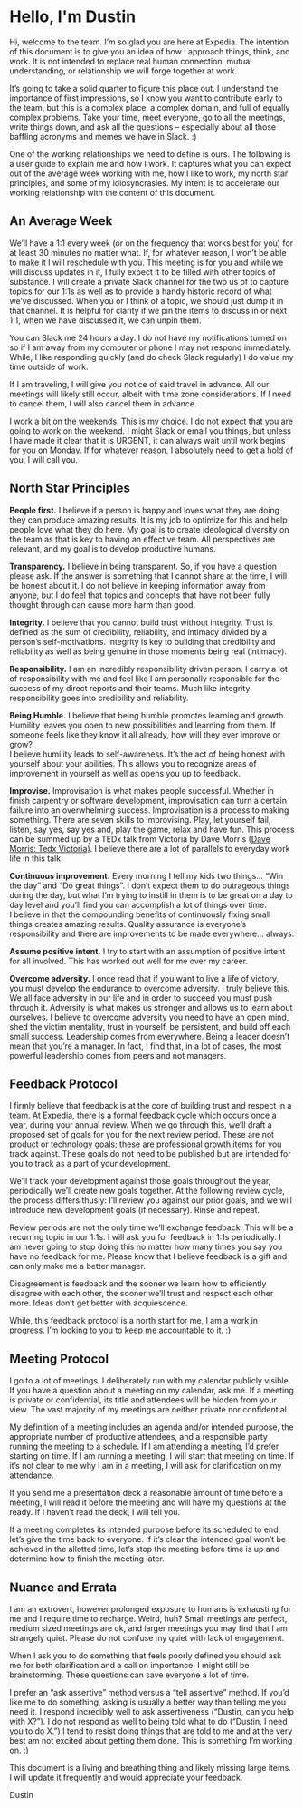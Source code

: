 # Hello, I'm Dustin
Hi, welcome to the team. I’m so glad you are here at Expedia.  The intention of this document is to give you an idea of how I approach things, think, and work.  It is not intended to replace real human connection, mutual understanding, or relationship we will forge together at work.

It’s going to take a solid quarter to figure this place out. I understand the importance of first impressions, so I know you want to contribute early to the team, but this is a complex place, a complex domain, and full of equally complex problems. Take your time, meet everyone, go to all the meetings, write things down, and ask all the questions – especially about all those baffling acronyms and memes we have in Slack. :)

One of the working relationships we need to define is ours. The following is a user guide to explain me and how I work. It captures what you can expect out of the average week working with me, how I like to work, my north star principles, and some of my idiosyncrasies. My intent is to accelerate our working relationship with the content of this document.

## An Average Week
We’ll have a 1:1 every week (or on the frequency that works best for you) for at least 30 minutes no matter what. If, for whatever reason, I won’t be able to make it I will reschedule with you.  This meeting is for you and while we will discuss updates in it, I fully expect it to be filled with other topics of substance. I will create a private Slack channel for the two us of to capture topics for our 1:1s as well as to provide a handy historic record of what we’ve discussed. When you or I think of a topic, we should just dump it in that channel.  It is helpful for clarity if we pin the items to discuss in or next 1:1, when we have discussed it, we can unpin them.

You can Slack me 24 hours a day. I do not have my notifications turned on so if I am away from my computer or phone I may not respond immediately.  While, I like responding quickly (and do check Slack regularly) I do value my time outside of work.

If I am traveling, I will give you notice of said travel in advance. All our meetings will likely still occur, albeit with time zone considerations.  If I need to cancel them, I will also cancel them in advance.

I work a bit on the weekends. This is my choice. I do not expect that you are going to work on the weekend. I might Slack or email you things, but unless I have made it clear that it is URGENT, it can always wait until work begins for you on Monday.  If for whatever reason, I absolutely need to get a hold of you, I will call you.

## North Star Principles
<b>People first.</b>  I believe if a person is happy and loves what they are doing they can produce amazing results.  It is my job to optimize for this and help people love what they do here.  My goal is to create ideological diversity on the team as that is key to having an effective team.  All perspectives are relevant, and my goal is to develop productive humans.

<b>Transparency.</b>  I believe in being transparent.  So, if you have a question please ask.  If the answer is something that I cannot share at the time, I will be honest about it.  I do not believe in keeping information away from anyone, but I do feel that topics and concepts that have not been fully thought through can cause more harm than good.

<b>Integrity.</b>  I believe that you cannot build trust without integrity.  Trust is defined as the sum of credibility, reliability, and intimacy divided by a person’s self-motivations. Integrity is key to building that credibility and reliability as well as being genuine in those moments being real (intimacy).

<b>Responsibility.</b>  I am an incredibly responsibility driven person.  I carry a lot of responsibility with me and feel like I am personally responsible for the success of my direct reports and their teams.  Much like integrity responsibility goes into credibility and reliability.

<b>Being Humble.</b>  I believe that being humble promotes learning and growth.  Humility leaves you open to new possibilities and learning from them.  If someone feels like they know it all already, how will they ever improve or grow?  
I believe humility leads to self-awareness.  It’s the act of being honest with yourself about your abilities.  This allows you to recognize areas of improvement in yourself as well as opens you up to feedback.

<b>Improvise.</b>  Improvisation is what makes people successful.  Whether in finish carpentry or software development, improvisation can turn a certain failure into an overwhelming success.  Improvisation is a process to making something.  There are seven skills to improvising.  Play, let yourself fail, listen, say yes, say yes and, play the game, relax and have fun.  This process can be summed up by a TEDx talk from Victoria by Dave Morris (<a href="https://www.youtube.com/watch?v=MUO-pWJ0riQ">Dave Morris:  Tedx Victoria)</a>.  I believe there are a lot of parallels to everyday work life in this talk.

<b>Continuous improvement.</b>  Every morning I tell my kids two things… “Win the day” and “Do great things”.  I don’t expect them to do outrageous things during the day, but what I’m trying to instill in them is to be great on a day to day level and you’ll find you can accomplish a lot of things over time.  
I believe in that the compounding benefits of continuously fixing small things creates amazing results.  Quality assurance is everyone’s responsibility and there are improvements to be made everywhere… always. 

<b>Assume positive intent.</b>  I try to start with an assumption of positive intent for all involved. This has worked out well for me over my career.

<b>Overcome adversity.</b>  I once read that if you want to live a life of victory, you must develop the endurance to overcome adversity.  I truly believe this.  We all face adversity in our life and in order to succeed you must push through it.  Adversity is what makes us stronger and allows us to learn about ourselves.  I believe to overcome adversity you need to have an open mind, shed the victim mentality, trust in yourself, be persistent, and build off each small success.
Leadership comes from everywhere.  Being a leader doesn’t mean that you’re a manager.  In fact, I find that, in a lot of cases, the most powerful leadership comes from peers and not managers.  

## Feedback Protocol
I firmly believe that feedback is at the core of building trust and respect in a team.
At Expedia, there is a formal feedback cycle which occurs once a year, during your annual review.  When we go through this, we’ll draft a proposed set of goals for you for the next review period. These are not product or technology goals; these are professional growth items for you track against. These goals do not need to be published but are intended for you to track as a part of your development.  

We’ll track your development against those goals throughout the year, periodically we’ll create new goals together. At the following review cycle, the process differs thusly: I’ll review you against our prior goals, and we will introduce new development goals (if necessary). Rinse and repeat.

Review periods are not the only time we’ll exchange feedback. This will be a recurring topic in our 1:1s. I will ask you for feedback in 1:1s periodically. I am never going to stop doing this no matter how many times you say you have no feedback for me.  Please know that I believe feedback is a gift and can only make me a better manager.

Disagreement is feedback and the sooner we learn how to efficiently disagree with each other, the sooner we’ll trust and respect each other more. Ideas don’t get better with acquiescence.

While, this feedback protocol is a north start for me, I am a work in progress.  I’m looking to you to keep me accountable to it. :)

## Meeting Protocol
I go to a lot of meetings. I deliberately run with my calendar publicly visible. If you have a question about a meeting on my calendar, ask me. If a meeting is private or confidential, its title and attendees will be hidden from your view. The vast majority of my meetings are neither private nor confidential.

My definition of a meeting includes an agenda and/or intended purpose, the appropriate number of productive attendees, and a responsible party running the meeting to a schedule. If I am attending a meeting, I’d prefer starting on time. If I am running a meeting, I will start that meeting on time. If it’s not clear to me why I am in a meeting, I will ask for clarification on my attendance.

If you send me a presentation deck a reasonable amount of time before a meeting, I will read it before the meeting and will have my questions at the ready. If I haven’t read the deck, I will tell you.

If a meeting completes its intended purpose before its scheduled to end, let’s give the time back to everyone. If it’s clear the intended goal won’t be achieved in the allotted time, let’s stop the meeting before time is up and determine how to finish the meeting later.

## Nuance and Errata
I am an extrovert, however prolonged exposure to humans is exhausting for me and I require time to recharge. Weird, huh? Small meetings are perfect, medium sized meetings are ok, and larger meetings you may find that I am strangely quiet. Please do not confuse my quiet with lack of engagement.

When I ask you to do something that feels poorly defined you should ask me for both clarification and a call on importance. I might still be brainstorming. These questions can save everyone a lot of time.

I prefer an “ask assertive” method versus a “tell assertive” method. If you’d like me to do something, asking is usually a better way than telling me you need it.  I respond incredibly well to ask assertiveness (“Dustin, can you help with X?”). I do not respond as well to being told what to do (“Dustin, I need you to do X.”) I tend to resist doing things that are told to me and at the very best am not excited about getting them done.  This is something I’m working on. :)

This document is a living and breathing thing and likely missing large items. I will update it frequently and would appreciate your feedback.

Dustin
